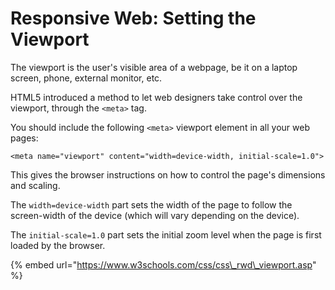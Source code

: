 # Responsive Web: Setting the Viewport

The viewport is the user's visible area of a webpage, be it on a laptop screen, phone, external monitor, etc. 

HTML5 introduced a method to let web designers take control over the viewport, through the `<meta>` tag.

You should include the following `<meta>` viewport element in all your web pages: 

```markup
<meta name="viewport" content="width=device-width, initial-scale=1.0">
```

This gives the browser instructions on how to control the page's dimensions and scaling.

The `width=device-width` part sets the width of the page to follow the screen-width of the device \(which will vary depending on the device\).

The `initial-scale=1.0` part sets the initial zoom level when the page is first loaded by the browser. 

{% embed url="https://www.w3schools.com/css/css\_rwd\_viewport.asp" %}

